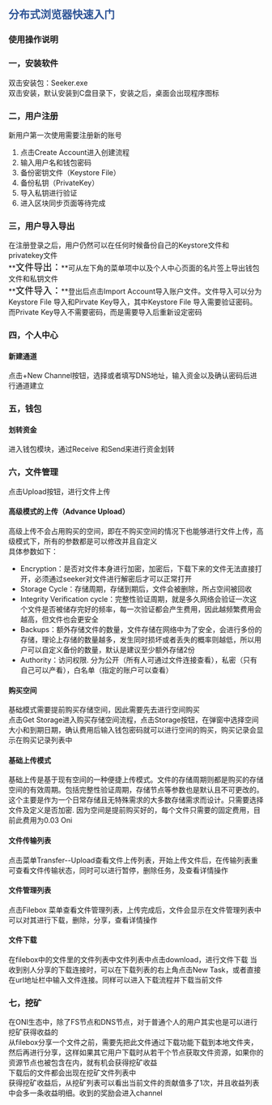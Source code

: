 ## <font color=#2F5597>分布式浏览器快速入门</font>
### 使用操作说明
### 一，安装软件
双击安装包：Seeker.exe<br/>
双击安装，默认安装到C盘目录下，安装之后，桌面会出现程序图标

### 二，用户注册
新用户第一次使用需要注册新的账号

1. 点击Create Account进入创建流程
2. 输入用户名和钱包密码
3. 备份密钥文件（Keystore File）
4. 备份私钥（PrivateKey）
5. 导入私钥进行验证 
6. 进入区块同步页面等待完成


### 三，用户导入导出
在注册登录之后，用户仍然可以在任何时候备份自己的Keystore文件和privatekey文件  
**<font size=4 color=#000>文件导出：</font>**可从左下角的菜单项中以及个人中心页面的名片签上导出钱包文件和私钥文件  
**<font size=4 color=#000>文件导入：</font>**登出后点击Import Account导入账户文件。文件导入可以分为Keystore File 导入和Pirvate Key导入，其中Keystore File 导入需要验证密码。而Private Key导入不需要密码，而是需要导入后重新设定密码

### 四，个人中心

#### 新建通道

点击+New Channel按钮，选择或者填写DNS地址，输入资金以及确认密码后进行通道建立

### 五，钱包

#### 划转资金

进入钱包模块，通过Receive 和Send来进行资金划转

### 六，文件管理
点击Upload按钮，进行文件上传  

#### 高级模式的上传（Advance Upload）

高级上传不会占用购买的空间，即在不购买空间的情况下也能够进行文件上传，高级模式下，所有的参数都是可以修改并且自定义  
具体参数如下：  
* Encryption：是否对文件本身进行加密，加密后，下载下来的文件无法直接打开，必须通过seeker对文件进行解密后才可以正常打开
* Storage Cycle：存储周期，存储到期后，文件会被删除，所占空间被回收
* Integrity Verification cycle：完整性验证周期，就是多久网络会验证一次这个文件是否被储存完好的频率，每一次验证都会产生费用，因此越频繁费用会越高，但文件也会更安全
* Backups：额外存储文件的数量，文件存储在网络中为了安全，会进行多份的存储，理论上存储的数量越多，发生同时损坏或者丢失的概率则越低，所以用户可以自定义备份的数量，默认是建议至少额外存储2份
* Authority：访问权限. 分为公开（所有人可通过文件连接查看），私密（只有自己可以产看），白名单（指定的账户可以查看）  

#### 购买空间

基础模式需要提前购买存储空间，因此需要先去进行空间购买  
点击Get Storage进入购买存储空间流程，点击Storage按钮，在弹窗中选择空间大小和到期日期，确认费用后输入钱包密码就可以进行空间的购买，购买记录会显示在购买记录列表中

#### 基础上传模式

基础上传是基于现有空间的一种便捷上传模式。文件的存储周期则都是购买的存储空间的有效周期。包括完整性验证周期，存储节点等参数也是默认且不可更改的。这个主要是作为一个日常存储且无特殊需求的大多数存储需求而设计。只需要选择文件及定义是否加密. 因为空间是提前购买好的，每个文件只需要的固定费用，目前此费用为0.03 Oni

#### 文件传输列表

点击菜单Transfer--Upload查看文件上传列表，开始上传文件后，在传输列表重可查看文件传输状态，同时可以进行暂停，删除任务，及查看详情操作

#### 文件管理列表

点击Filebox 菜单查看文件管理列表，上传完成后，文件会显示在文件管理列表中
可以对其进行下载，删除，分享，查看详情操作

#### 文件下载

在filebox中的文件里的文件列表中文件列表中点击download，进行文件下载
当收到别人分享的下载连接时，可以在下载列表的右上角点击New Task，或者直接在url地址栏中输入文件连接。同样可以进入下载流程并下载当前文件

### 七，挖矿
在ONI生态中，除了FS节点和DNS节点，对于普通个人的用户其实也是可以进行挖矿获得收益的  
从filebox分享一个文件之前，需要先把此文件通过下载功能下载到本地文件夹，然后再进行分享，这样如果其它用户下载时从若干个节点获取文件资源，如果你的资源节点也被包含在内，就有机会获得挖矿收益  
下载后的文件都会出现在挖矿文件列表中  
获得挖矿收益后，从挖矿列表可以看出当前文件的贡献值多了1次，并且收益列表中会多一条收益明细。收到的奖励会进入channel